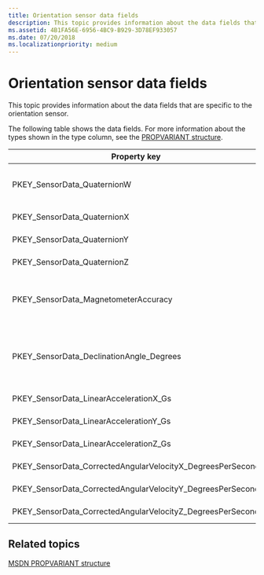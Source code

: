 ```yaml
---
title: Orientation sensor data fields
description: This topic provides information about the data fields that are specific to the orientation sensor.
ms.assetid: 4B1FA56E-6956-4BC9-B929-3D78EF933057
ms.date: 07/20/2018
ms.localizationpriority: medium
---
```


# Orientation sensor data fields


This topic provides information about the data fields that are specific to the orientation sensor.

The following table shows the data fields. For more information about the types shown in the type column, see the [PROPVARIANT structure](https://go.microsoft.com/fwlink/p/?linkid=313395).

|Property key|Type|Required/Optional|Description/Comments|
|---|---|---|---|
|PKEY_SensorData_QuaternionW|VT_R4|Required|Real coefficient (as opposed to the imaginary portion of the complex number) of rotational axis vector.|
|PKEY_SensorData_QuaternionX|VT_R4|Required|X-component of rotational axis vector.|
|PKEY_SensorData_QuaternionY|VT_R4|Required|Y-component of rotational axis vector.|
|PKEY_SensorData_QuaternionZ|VT_R4|Required|Z-component of rotational axis vector.|
|PKEY_SensorData_MagnetometerAccuracy|VT_UI4|Required|The accuracy of the magnetometer sensor. For more information about valid values, see [MAGNETOMETER_ACCURACY](https://docs.microsoft.com/windows-hardware/drivers/ddi/content/sensorsdef/ne-sensorsdef-magnetometer_accuracy).|
|PKEY_SensorData_DeclinationAngle_Degrees|VT_R4|Optional|Magnetic declination angle used to infer the true north from the earth's magnetic north. If not supported, the class extension will compute this value.|
|PKEY_SensorData_LinearAccelerationX_Gs|VT_R4|Optional|X-axis linear acceleration in g’s|
|PKEY_SensorData_LinearAccelerationY_Gs|VT_R4|Optional|Y-axis linear acceleration in g’s|
|PKEY_SensorData_LinearAccelerationZ_Gs|VT_R4|Optional|Z-axis linear acceleration in g’s|
|PKEY_SensorData_CorrectedAngularVelocityX_DegreesPerSecond|VT_R4|Optional|Gyrometric X-axis velocity, in degrees per second.|
|PKEY_SensorData_CorrectedAngularVelocityY_DegreesPerSecond|VT_R4|Optional|Gyrometric Y-axis velocity, in degrees per second.|
|PKEY_SensorData_CorrectedAngularVelocityZ_DegreesPerSecond|VT_R4|Optional|Gyrometric Z-axis velocity, in degrees per second.|


## Related topics


[MSDN PROPVARIANT structure](https://go.microsoft.com/fwlink/p/?linkid=313395)






